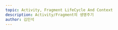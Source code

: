 ```yaml
---
topic: Activity, Fragment LifeCycle And Context
description: Activity/Fragment의 생명주기
author: 김민석
---
```


